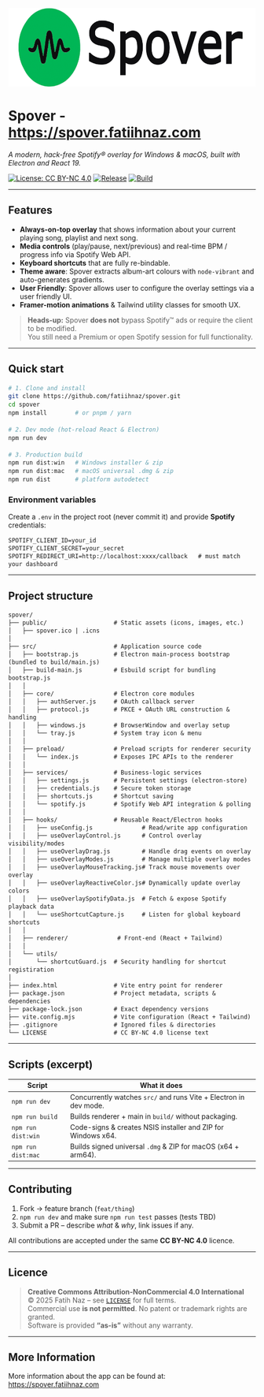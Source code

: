 <p align="center">
  <img src="./public/spover_logo.png" alt="Spover logo" height="160">
</p>

# Spover - https://spover.fatiihnaz.com 
*A modern, hack-free Spotify® overlay for Windows & macOS, built with Electron and React 19.*

[![License: CC BY-NC 4.0](https://img.shields.io/badge/License-CC%20BY--NC%204.0-lightgrey)](LICENSE)
[![Release](https://img.shields.io/github/v/release/fatiihnaz/spover?sort=semver)](https://github.com/fatiihnaz/spover/releases)
[![Build](https://img.shields.io/github/actions/workflow/status/fatiihnaz/spover/ci.yml?branch=main)](https://github.com/fatiihnaz/spover/actions)  

---

## Features
* **Always-on-top overlay** that shows information about your current playing song, playlist and next song.  
* **Media controls** (play/pause, next/previous) and real-time BPM / progress info via Spotify Web API.  
* **Keyboard shortcuts** that are fully re-bindable.  
* **Theme aware**: Spover extracts album-art colours with `node-vibrant` and auto-generates gradients.
* **User Friendly**: Spover allows user to configure the overlay settings via a user friendly UI.  
* **Framer-motion animations** & Tailwind utility classes for smooth UX.  


> **Heads-up:** Spover **does not** bypass Spotify™ ads or require the client to be modified.  
> You still need a Premium or open Spotify session for full functionality.

---

## Quick start

~~~bash
# 1. Clone and install
git clone https://github.com/fatiihnaz/spover.git
cd spover
npm install        # or pnpm / yarn

# 2. Dev mode (hot-reload React & Electron)
npm run dev

# 3. Production build
npm run dist:win   # Windows installer & zip
npm run dist:mac   # macOS universal .dmg & zip
npm run dist       # platform autodetect
~~~

### Environment variables

Create a `.env` in the project root (never commit it) and provide **Spotify** credentials:

~~~dotenv
SPOTIFY_CLIENT_ID=your_id
SPOTIFY_CLIENT_SECRET=your_secret
SPOTIFY_REDIRECT_URI=http://localhost:xxxx/callback   # must match your dashboard
~~~

---

## Project structure

~~~text
spover/
├── public/                   # Static assets (icons, images, etc.)
│   ├── spover.ico | .icns
│
├── src/                      # Application source code
│   ├── bootstrap.js          # Electron main‑process bootstrap (bundled to build/main.js)
│   ├── build‑main.js         # Esbuild script for bundling bootstrap.js
│   │
│   ├── core/                 # Electron core modules
│   │   ├── authServer.js     # OAuth callback server
│   │   ├── protocol.js       # PKCE + OAuth URL construction & handling
│   │   ├── windows.js        # BrowserWindow and overlay setup
│   │   └── tray.js           # System tray icon & menu
│   │
│   ├── preload/              # Preload scripts for renderer security
│   │   └── index.js          # Exposes IPC APIs to the renderer
│   │
│   ├── services/             # Business‑logic services
│   │   ├── settings.js       # Persistent settings (electron‑store)
│   │   ├── credentials.js    # Secure token storage
│   │   ├── shortcuts.js      # Shortcut saving
│   │   └── spotify.js        # Spotify Web API integration & polling
│   │
│   ├── hooks/                # Reusable React/Electron hooks  
│   │   ├── useConfig.js              # Read/write app configuration  
│   │   ├── useOverlayControl.js      # Control overlay visibility/modes  
│   │   ├── useOverlayDrag.js         # Handle drag events on overlay  
│   │   ├── useOverlayModes.js        # Manage multiple overlay modes  
│   │   ├── useOverlayMouseTracking.js# Track mouse movements over overlay  
│   │   ├── useOverlayReactiveColor.js# Dynamically update overlay colors  
│   │   ├── useOverlaySpotifyData.js  # Fetch & expose Spotify playback data  
│   │   └── useShortcutCapture.js     # Listen for global keyboard shortcuts  
│   │
│   ├── renderer/              # Front‑end (React + Tailwind)
│   │
│   └── utils/
│       └── shortcutGuard.js  # Security handling for shortcut registiration 
│
├── index.html                # Vite entry point for renderer
├── package.json              # Project metadata, scripts & dependencies
├── package-lock.json         # Exact dependency versions
├── vite.config.mjs           # Vite configuration (React + Tailwind)
├── .gitignore                # Ignored files & directories
└── LICENSE                   # CC BY‑NC 4.0 license text
~~~

---

## Scripts (excerpt)

| Script              | What it does                                                        |
|---------------------|---------------------------------------------------------------------|
| `npm run dev`       | Concurrently watches `src/` and runs Vite + Electron in dev mode.   |
| `npm run build`     | Builds renderer + main in `build/` without packaging.               |
| `npm run dist:win`  | Code-signs & creates NSIS installer and ZIP for Windows x64.        |
| `npm run dist:mac`  | Builds signed universal `.dmg` & ZIP for macOS (x64 + arm64).       |

---

## Contributing

1. Fork → feature branch (`feat/thing`)  
2. `npm run dev` and make sure `npm run test` passes (tests TBD)  
3. Submit a PR – describe _what_ & _why_, link issues if any.

All contributions are accepted under the same **CC BY-NC 4.0** licence.

---

## Licence

> **Creative Commons Attribution-NonCommercial 4.0 International**  
> © 2025 Fatih Naz – see [`LICENSE`](LICENSE) for full terms.  
> Commercial use **is not permitted**. No patent or trademark rights are granted.  
> Software is provided **“as-is”** without any warranty.

---

## More Information

More information about the app can be found at: https://spover.fatiihnaz.com
